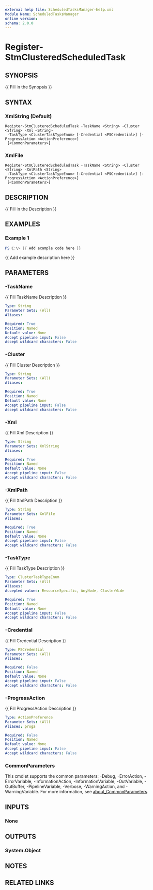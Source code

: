 ```yaml
---
external help file: ScheduledTasksManager-help.xml
Module Name: ScheduledTasksManager
online version:
schema: 2.0.0
---
```


# Register-StmClusteredScheduledTask

## SYNOPSIS
{{ Fill in the Synopsis }}

## SYNTAX

### XmlString (Default)
```
Register-StmClusteredScheduledTask -TaskName <String> -Cluster <String> -Xml <String>
 -TaskType <ClusterTaskTypeEnum> [-Credential <PSCredential>] [-ProgressAction <ActionPreference>]
 [<CommonParameters>]
```

### XmlFile
```
Register-StmClusteredScheduledTask -TaskName <String> -Cluster <String> -XmlPath <String>
 -TaskType <ClusterTaskTypeEnum> [-Credential <PSCredential>] [-ProgressAction <ActionPreference>]
 [<CommonParameters>]
```

## DESCRIPTION
{{ Fill in the Description }}

## EXAMPLES

### Example 1
```powershell
PS C:\> {{ Add example code here }}
```

{{ Add example description here }}

## PARAMETERS

### -TaskName
{{ Fill TaskName Description }}

```yaml
Type: String
Parameter Sets: (All)
Aliases:

Required: True
Position: Named
Default value: None
Accept pipeline input: False
Accept wildcard characters: False
```

### -Cluster
{{ Fill Cluster Description }}

```yaml
Type: String
Parameter Sets: (All)
Aliases:

Required: True
Position: Named
Default value: None
Accept pipeline input: False
Accept wildcard characters: False
```

### -Xml
{{ Fill Xml Description }}

```yaml
Type: String
Parameter Sets: XmlString
Aliases:

Required: True
Position: Named
Default value: None
Accept pipeline input: False
Accept wildcard characters: False
```

### -XmlPath
{{ Fill XmlPath Description }}

```yaml
Type: String
Parameter Sets: XmlFile
Aliases:

Required: True
Position: Named
Default value: None
Accept pipeline input: False
Accept wildcard characters: False
```

### -TaskType
{{ Fill TaskType Description }}

```yaml
Type: ClusterTaskTypeEnum
Parameter Sets: (All)
Aliases:
Accepted values: ResourceSpecific, AnyNode, ClusterWide

Required: True
Position: Named
Default value: None
Accept pipeline input: False
Accept wildcard characters: False
```

### -Credential
{{ Fill Credential Description }}

```yaml
Type: PSCredential
Parameter Sets: (All)
Aliases:

Required: False
Position: Named
Default value: None
Accept pipeline input: False
Accept wildcard characters: False
```

### -ProgressAction
{{ Fill ProgressAction Description }}

```yaml
Type: ActionPreference
Parameter Sets: (All)
Aliases: proga

Required: False
Position: Named
Default value: None
Accept pipeline input: False
Accept wildcard characters: False
```

### CommonParameters
This cmdlet supports the common parameters: -Debug, -ErrorAction, -ErrorVariable, -InformationAction, -InformationVariable, -OutVariable, -OutBuffer, -PipelineVariable, -Verbose, -WarningAction, and -WarningVariable. For more information, see [about_CommonParameters](http://go.microsoft.com/fwlink/?LinkID=113216).

## INPUTS

### None

## OUTPUTS

### System.Object
## NOTES

## RELATED LINKS
